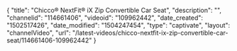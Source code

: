 {
    "title": "Chicco&reg; NextFit&reg; iX Zip Convertible Car Seat",
    "description": "",
    "channelid": "114661406",
    "videoid": "109962442",
    "date_created": "1502517426",
    "date_modified": "1504247454",
    "type": "captivate",
    "layout": "channelVideo",
    "url": "\/latest-videos\/chicco-nextfit-ix-zip-convertible-car-seat\/114661406-109962442"
}